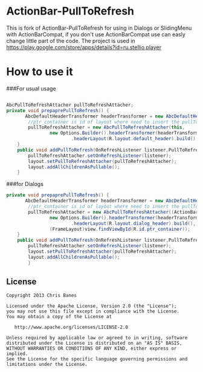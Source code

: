 # ActionBar-PullToRefresh

This is fork of ActionBar-PullToRefresh for using in Dialogs or SlidingMenu with ActionBarCompat, if you don't use ActionBarCompat use can easly change little part of the code. The project is used in https://play.google.com/store/apps/details?id=ru.stellio.player


# How to use it

###For usual usage
```java

AbcPullToRefreshAttacher pullToRefreshAttacher;
private void prepaprePullToRefresh() {
       AbcDefaultHeaderTransformer headerTransformer = new AbcDefaultHeaderTransformer();
        //ptr_container is id of layout where need to insert the pullToRefresh
        pullToRefreshAttacher = new AbcPullToRefreshAttacher(this,
                new Options.Builder().headerTransformer(headerTransformer)
                        .headerLayout(R.layout.default_header).build(),(FrameLayout)findViewById(R.id.ptr_container));
    }
    public void addPullToRefresh(OnRefreshListener listener,PullToRefreshLayout layout){
        pullToRefreshAttacher.setOnRefreshListener(listener);
        layout.setPullToRefreshAttacher(pullToRefreshAttacher);
        layout.addAllChildrenAsPullable();
    } 
   ```
###for Dialogs

```java
private void prepaprePullToRefresh() {
       AbcDefaultHeaderTransformer headerTransformer = new AbcDefaultHeaderTransformer();
        //ptr_container is id of layout where need to insert the pullToRefresh
        pullToRefreshAttacher = new AbcPullToRefreshAttacher((ActionBarActivity)getActivity(),
                new Options.Builder().headerTransformer(headerTransformer)
                        .headerLayout(R.layout.dialog_header).build(),
                (FrameLayout)view.findViewById(R.id.ptr_container));
    }
    public void addPullToRefresh(OnRefreshListener listener,PullToRefreshLayout layout){
        pullToRefreshAttacher.setOnRefreshListener(listener);
        layout.setPullToRefreshAttacher(pullToRefreshAttacher);
        layout.addAllChildrenAsPullable();
        }
```
## License

    Copyright 2013 Chris Banes

    Licensed under the Apache License, Version 2.0 (the "License");
    you may not use this file except in compliance with the License.
    You may obtain a copy of the License at

       http://www.apache.org/licenses/LICENSE-2.0

    Unless required by applicable law or agreed to in writing, software
    distributed under the License is distributed on an "AS IS" BASIS,
    WITHOUT WARRANTIES OR CONDITIONS OF ANY KIND, either express or implied.
    See the License for the specific language governing permissions and
    limitations under the License.
